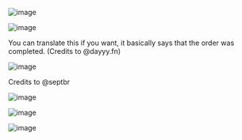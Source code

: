 ![image](https://github.com/user-attachments/assets/871eb71b-12d2-4800-a746-5f9aae08f6f8)

![image](https://github.com/user-attachments/assets/5d5f73bb-9ce0-4a6b-a1a7-e86bdab0106d)

You can translate this if you want, it basically says that the order was completed. (Credits to @dayyy.fn)

![image](https://github.com/user-attachments/assets/a17f30d4-1dcc-46c7-b964-2f868f355c7a)



Credits to @septbr

![image](https://github.com/user-attachments/assets/62daa808-3751-40b1-8c9d-73cc5d30c2b6)

![image](https://github.com/user-attachments/assets/3c5cc73b-f5a5-4cbe-90e1-0d9a28e0fe7f)

![image](https://github.com/user-attachments/assets/6c316a75-2d95-4b39-9321-c1544f51ed71)
